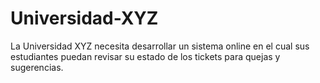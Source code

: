 # Universidad-XYZ
La Universidad XYZ necesita desarrollar un sistema online en el cual sus estudiantes puedan revisar su estado de los tickets para quejas y sugerencias.
